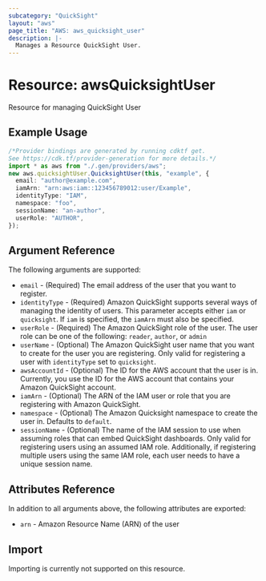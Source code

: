 ```yaml
---
subcategory: "QuickSight"
layout: "aws"
page_title: "AWS: aws_quicksight_user"
description: |-
  Manages a Resource QuickSight User.
---
```


# Resource: awsQuicksightUser

Resource for managing QuickSight User

## Example Usage

```typescript
/*Provider bindings are generated by running cdktf get.
See https://cdk.tf/provider-generation for more details.*/
import * as aws from "./.gen/providers/aws";
new aws.quicksightUser.QuicksightUser(this, "example", {
  email: "author@example.com",
  iamArn: "arn:aws:iam::123456789012:user/Example",
  identityType: "IAM",
  namespace: "foo",
  sessionName: "an-author",
  userRole: "AUTHOR",
});

```

## Argument Reference

The following arguments are supported:

* `email` - (Required) The email address of the user that you want to register.
* `identityType` - (Required) Amazon QuickSight supports several ways of managing the identity of users. This parameter accepts either  `iam` or `quicksight`. If `iam` is specified, the `iamArn` must also be specified.
* `userRole` - (Required) The Amazon QuickSight role of the user. The user role can be one of the following: `reader`, `author`, or `admin`
* `userName` - (Optional) The Amazon QuickSight user name that you want to create for the user you are registering. Only valid for registering a user with `identityType` set to `quicksight`.
* `awsAccountId` - (Optional) The ID for the AWS account that the user is in. Currently, you use the ID for the AWS account that contains your Amazon QuickSight account.
* `iamArn` - (Optional) The ARN of the IAM user or role that you are registering with Amazon QuickSight.
* `namespace`  - (Optional) The Amazon Quicksight namespace to create the user in. Defaults to `default`.
* `sessionName` - (Optional) The name of the IAM session to use when assuming roles that can embed QuickSight dashboards. Only valid for registering users using an assumed IAM role. Additionally, if registering multiple users using the same IAM role, each user needs to have a unique session name.

## Attributes Reference

In addition to all arguments above, the following attributes are exported:

* `arn` - Amazon Resource Name (ARN) of the user

## Import

Importing is currently not supported on this resource.
